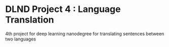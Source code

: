 # DLND Project 4 : Language Translation
4th project for deep learning nanodegree for translating sentences between two languages
